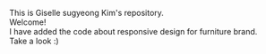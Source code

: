 This is Giselle sugyeong Kim's repository. <br>
Welcome!<br>
I have added the code about responsive design for furniture brand.<br>
Take a look :)
